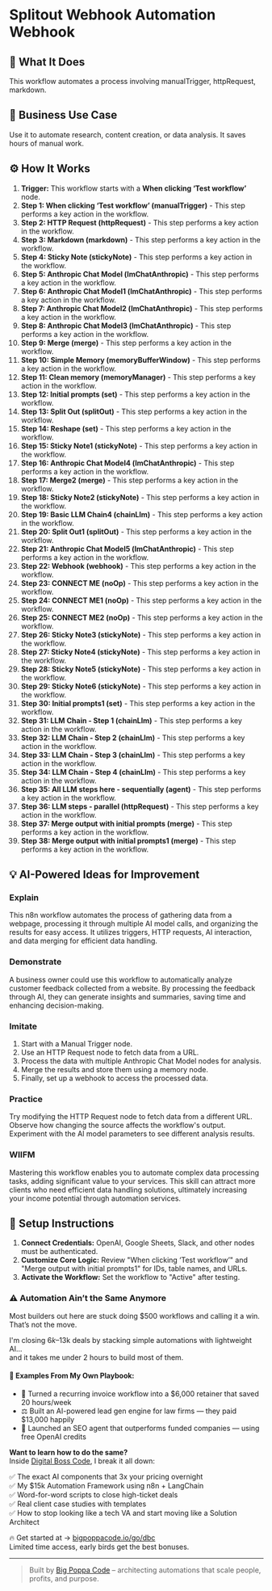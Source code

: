 # Splitout Webhook Automation Webhook

## 🚀 What It Does
This workflow automates a process involving manualTrigger, httpRequest, markdown.

## 💼 Business Use Case
Use it to automate research, content creation, or data analysis. It saves hours of manual work.

## ⚙️ How It Works
1.  **Trigger:** This workflow starts with a **When clicking ‘Test workflow’** node.
2. **Step 1: When clicking ‘Test workflow’ (manualTrigger)** - This step performs a key action in the workflow.
3. **Step 2: HTTP Request (httpRequest)** - This step performs a key action in the workflow.
4. **Step 3: Markdown (markdown)** - This step performs a key action in the workflow.
5. **Step 4: Sticky Note (stickyNote)** - This step performs a key action in the workflow.
6. **Step 5: Anthropic Chat Model (lmChatAnthropic)** - This step performs a key action in the workflow.
7. **Step 6: Anthropic Chat Model1 (lmChatAnthropic)** - This step performs a key action in the workflow.
8. **Step 7: Anthropic Chat Model2 (lmChatAnthropic)** - This step performs a key action in the workflow.
9. **Step 8: Anthropic Chat Model3 (lmChatAnthropic)** - This step performs a key action in the workflow.
10. **Step 9: Merge (merge)** - This step performs a key action in the workflow.
11. **Step 10: Simple Memory (memoryBufferWindow)** - This step performs a key action in the workflow.
12. **Step 11: Clean memory (memoryManager)** - This step performs a key action in the workflow.
13. **Step 12: Initial prompts (set)** - This step performs a key action in the workflow.
14. **Step 13: Split Out (splitOut)** - This step performs a key action in the workflow.
15. **Step 14: Reshape (set)** - This step performs a key action in the workflow.
16. **Step 15: Sticky Note1 (stickyNote)** - This step performs a key action in the workflow.
17. **Step 16: Anthropic Chat Model4 (lmChatAnthropic)** - This step performs a key action in the workflow.
18. **Step 17: Merge2 (merge)** - This step performs a key action in the workflow.
19. **Step 18: Sticky Note2 (stickyNote)** - This step performs a key action in the workflow.
20. **Step 19: Basic LLM Chain4 (chainLlm)** - This step performs a key action in the workflow.
21. **Step 20: Split Out1 (splitOut)** - This step performs a key action in the workflow.
22. **Step 21: Anthropic Chat Model5 (lmChatAnthropic)** - This step performs a key action in the workflow.
23. **Step 22: Webhook (webhook)** - This step performs a key action in the workflow.
24. **Step 23: CONNECT ME (noOp)** - This step performs a key action in the workflow.
25. **Step 24: CONNECT ME1 (noOp)** - This step performs a key action in the workflow.
26. **Step 25: CONNECT ME2 (noOp)** - This step performs a key action in the workflow.
27. **Step 26: Sticky Note3 (stickyNote)** - This step performs a key action in the workflow.
28. **Step 27: Sticky Note4 (stickyNote)** - This step performs a key action in the workflow.
29. **Step 28: Sticky Note5 (stickyNote)** - This step performs a key action in the workflow.
30. **Step 29: Sticky Note6 (stickyNote)** - This step performs a key action in the workflow.
31. **Step 30: Initial prompts1 (set)** - This step performs a key action in the workflow.
32. **Step 31: LLM Chain - Step 1 (chainLlm)** - This step performs a key action in the workflow.
33. **Step 32: LLM Chain - Step 2 (chainLlm)** - This step performs a key action in the workflow.
34. **Step 33: LLM Chain - Step 3 (chainLlm)** - This step performs a key action in the workflow.
35. **Step 34: LLM Chain - Step 4 (chainLlm)** - This step performs a key action in the workflow.
36. **Step 35: All LLM steps here - sequentially (agent)** - This step performs a key action in the workflow.
37. **Step 36: LLM steps - parallel (httpRequest)** - This step performs a key action in the workflow.
38. **Step 37: Merge output with initial prompts (merge)** - This step performs a key action in the workflow.
39. **Step 38: Merge output with initial prompts1 (merge)** - This step performs a key action in the workflow.

## 💡 AI-Powered Ideas for Improvement
### Explain
This n8n workflow automates the process of gathering data from a webpage, processing it through multiple AI model calls, and organizing the results for easy access. It utilizes triggers, HTTP requests, AI interaction, and data merging for efficient data handling.

### Demonstrate
A business owner could use this workflow to automatically analyze customer feedback collected from a website. By processing the feedback through AI, they can generate insights and summaries, saving time and enhancing decision-making.

### Imitate
1. Start with a Manual Trigger node.
2. Use an HTTP Request node to fetch data from a URL.
3. Process the data with multiple Anthropic Chat Model nodes for analysis.
4. Merge the results and store them using a memory node.
5. Finally, set up a webhook to access the processed data.

### Practice
Try modifying the HTTP Request node to fetch data from a different URL. Observe how changing the source affects the workflow's output. Experiment with the AI model parameters to see different analysis results.

### WIIFM
Mastering this workflow enables you to automate complex data processing tasks, adding significant value to your services. This skill can attract more clients who need efficient data handling solutions, ultimately increasing your income potential through automation services.

## 🔧 Setup Instructions
1. **Connect Credentials:** OpenAI, Google Sheets, Slack, and other nodes must be authenticated.
2. **Customize Core Logic:** Review "When clicking ‘Test workflow’" and "Merge output with initial prompts1" for IDs, table names, and URLs.
3. **Activate the Workflow:** Set the workflow to "Active" after testing.

### ⚠️ Automation Ain’t the Same Anymore

Most builders out here are stuck doing $500 workflows and calling it a win.  
That’s not the move.  

I'm closing $6k–$13k deals by stacking simple automations with lightweight AI...  
and it takes me under 2 hours to build most of them.

#### 🧠 Examples From My Own Playbook:
- 🔁 Turned a recurring invoice workflow into a $6,000 retainer that saved 20 hours/week  
- ⚖️ Built an AI-powered lead gen engine for law firms — they paid $13,000 happily  
- 🚀 Launched an SEO agent that outperforms funded companies — using free OpenAI credits  

**Want to learn how to do the same?**  
Inside [Digital Boss Code](https://bigpoppacode.io/go/dbc), I break it all down:

✅ The exact AI components that 3x your pricing overnight  
✅ My $15k Automation Framework using n8n + LangChain  
✅ Word-for-word scripts to close high-ticket deals  
✅ Real client case studies with templates  
✅ How to stop looking like a tech VA and start moving like a Solution Architect  

🔥 Get started at → [bigpoppacode.io/go/dbc](https://bigpoppacode.io/go/dbc)  
Limited time access, early birds get the best bonuses.

---
> Built by [Big Poppa Code](https://bigpoppacode.io) – architecting automations that scale people, profits, and purpose.
